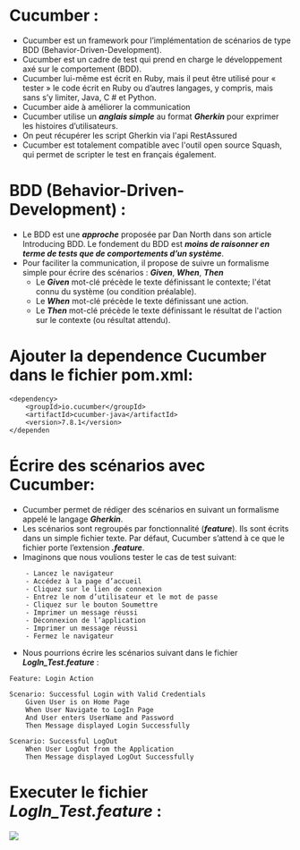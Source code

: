 # Cucumber :
- Cucumber est un framework pour l’implémentation de scénarios de type BDD (Behavior-Driven-Development).
- Cucumber est un cadre de test qui prend en charge le développement axé sur le comportement (BDD).
- Cucumber lui-même est écrit en Ruby, mais il peut être utilisé pour « tester » le code écrit en Ruby ou d’autres langages, y compris, mais sans s’y limiter, Java, C # et Python.
- Cucumber aide à améliorer la communication
- Cucumber utilise un ***anglais simple*** au format ***Gherkin*** pour exprimer les histoires d’utilisateurs.
- On peut récupérer les script Gherkin via l'api RestAssured
- Cucumber est totalement compatible avec l'outil open source Squash, qui permet de scripter le test en français également.
# BDD (Behavior-Driven-Development) :
- Le BDD est une ***approche*** proposée par Dan North dans son article Introducing BDD. Le fondement du BDD est ***moins de raisonner en terme de tests que de comportements d’un système***.
-  Pour faciliter la communication, il propose de suivre un formalisme simple pour écrire des scénarios : ***Given***, ***When***, ***Then***
    -  Le ***Given*** mot-clé précède le texte définissant le contexte; l'état connu du système (ou condition préalable).
    -  Le ***When*** mot-clé précède le texte définissant une action.
    -  Le ***Then*** mot-clé précède le texte définissant le résultat de l'action sur le contexte (ou résultat attendu).
# Ajouter la dependence Cucumber dans le fichier pom.xml:
```  <!-- https://mvnrepository.com/artifact/io.cucumber/cucumber-java -->
<dependency>
    <groupId>io.cucumber</groupId>
    <artifactId>cucumber-java</artifactId>
    <version>7.8.1</version>
</dependen
```	
# Écrire des scénarios avec Cucumber:
- Cucumber permet de rédiger des scénarios en suivant un formalisme appelé le langage ***Gherkin***. 
- Les scénarios sont regroupés par fonctionnalité (***feature***). Ils sont écrits dans un simple fichier texte. Par défaut, Cucumber s’attend à ce que le fichier porte l’extension ***.feature***.
- Imaginons que nous voulions tester le cas de test suivant:
```
 	- Lancez le navigateur
	- Accédez à la page d’accueil
	- Cliquez sur le lien de connexion
	- Entrez le nom d’utilisateur et le mot de passe
	- Cliquez sur le bouton Soumettre
	- Imprimer un message réussi
	- Déconnexion de l’application
	- Imprimer un message réussi
	- Fermez le navigateur
```
-   Nous pourrions écrire les scénarios suivant dans le fichier ***LogIn_Test.feature*** :
```
Feature: Login Action

Scenario: Successful Login with Valid Credentials
	Given User is on Home Page
	When User Navigate to LogIn Page
	And User enters UserName and Password
	Then Message displayed Login Successfully

Scenario: Successful LogOut
	When User LogOut from the Application
	Then Message displayed LogOut Successfully
```
# Executer le fichier ***LogIn_Test.feature*** :
<img src="https://user-images.githubusercontent.com/7100940/198074787-c81ab22f-1d2d-43b5-9fee-c4c404b6a564.png">
